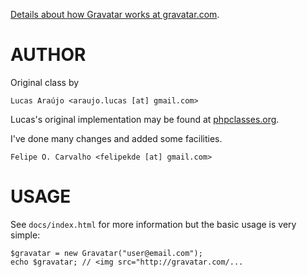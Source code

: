 [Details about how Gravatar works at gravatar.com](http://site.gravatar.com/site/implement).

AUTHOR
======

Original class by
    
    Lucas Araújo <araujo.lucas [at] gmail.com>

Lucas's original implementation may be found at [phpclasses.org](http://www.phpclasses.org/browse/package/4227.html).
    
I've done many changes and added some facilities.
    
    Felipe O. Carvalho <felipekde [at] gmail.com>
    
USAGE
=====

See `docs/index.html` for more information but the basic usage is very simple:

    $gravatar = new Gravatar("user@email.com");
    echo $gravatar; // <img src="http://gravatar.com/...
